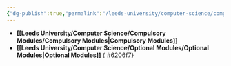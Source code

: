 ```yaml
---
{"dg-publish":true,"permalink":"/leeds-university/computer-science/computer-science/"}
---
```


- **[[Leeds University/Computer Science/Compulsory Modules/Compulsory Modules\|Compulsory Modules]]**
- **[[Leeds University/Computer Science/Optional Modules/Optional Modules\|Optional Modules]]**
{ #6206f7}

